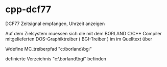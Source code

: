 # cpp-dcf77
DCF77 Zeitsignal empfangen, Uhrzeit anzeigen

Auf dem Zielsystem muessen sich die mit dem 
BORLAND C/C++ Compiler mitgelieferten 
DOS-Graphiktreiber ( BGI-Treiber ) 
im im Quelltext über

\\#define MC_treiberpfad "c:\\borland\\bgi"

definierte Verzeichnis "c:\borland\bgi"
befinden
